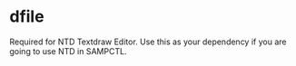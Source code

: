 # dfile

Required for NTD Textdraw Editor. Use this as your dependency if you are going to use NTD in SAMPCTL.
